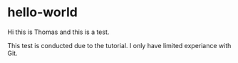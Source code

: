 # hello-world

Hi this is Thomas and this is a test.

This test is conducted due to the tutorial.
I only have limited experiance with Git.
